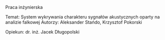 Praca inżynierska

Temat: System wykrywania charakteru sygnałów akustycznych oparty na analizie falkowej
Autorzy: Aleksander Stańdo, Krzysztof Pokorski

Opiekun: dr. inż. Jacek Długopolski
